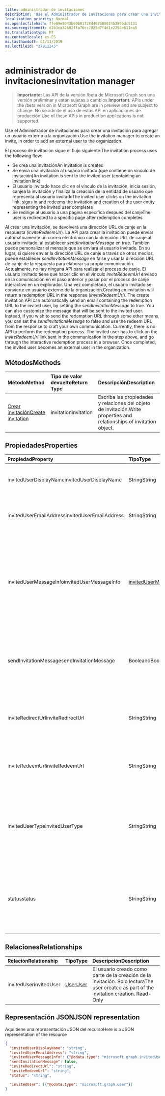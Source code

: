 ```yaml
---
title: administrador de invitaciones
description: 'Use el Administrador de invitaciones para crear una invitación para agregar un usuario externo a la organización. '
localization_priority: Normal
ms.openlocfilehash: ffe09e5043b60b01728d497b88034b289bdc5131
ms.sourcegitcommit: d2b3ca32602ffa76cc7925d7f4d1e2258e611ea5
ms.translationtype: MT
ms.contentlocale: es-ES
ms.lasthandoff: 01/11/2019
ms.locfileid: "27811245"
---
```

# <a name="invitation-manager"></a><span data-ttu-id="2c588-103">administrador de invitaciones</span><span class="sxs-lookup"><span data-stu-id="2c588-103">invitation manager</span></span>

> <span data-ttu-id="2c588-104">**Importante:** Las API de la versión /beta de Microsoft Graph son una versión preliminar y están sujetas a cambios.</span><span class="sxs-lookup"><span data-stu-id="2c588-104">**Important:** APIs under the /beta version in Microsoft Graph are in preview and are subject to change.</span></span> <span data-ttu-id="2c588-105">No se admite el uso de estas API en aplicaciones de producción.</span><span class="sxs-lookup"><span data-stu-id="2c588-105">Use of these APIs in production applications is not supported.</span></span>

<span data-ttu-id="2c588-106">Use el Administrador de invitaciones para crear una invitación para agregar un usuario externo a la organización.</span><span class="sxs-lookup"><span data-stu-id="2c588-106">Use the invitation manager to create an invite, in order to add an external user to the organization.</span></span> 

<span data-ttu-id="2c588-107">El proceso de invitación sigue el flujo siguiente:</span><span class="sxs-lookup"><span data-stu-id="2c588-107">The invitation process uses the following flow:</span></span>

* <span data-ttu-id="2c588-108">Se crea una invitación</span><span class="sxs-lookup"><span data-stu-id="2c588-108">An invitation is created</span></span>
* <span data-ttu-id="2c588-109">Se envía una invitación al usuario invitado (que contiene un vínculo de invitación)</span><span class="sxs-lookup"><span data-stu-id="2c588-109">An invitation is sent to the invited user (containing an invitation link)</span></span>
* <span data-ttu-id="2c588-110">El usuario invitado hace clic en el vínculo de la invitación, inicia sesión, canjea la invitación y finaliza la creación de la entidad de usuario que representa al usuario invitado</span><span class="sxs-lookup"><span data-stu-id="2c588-110">The invited user clicks on the invitation link, signs in and redeems the invitation and creation of the user entity representing the invited user completes</span></span>
* <span data-ttu-id="2c588-111">Se redirige al usuario a una página específica después del canje</span><span class="sxs-lookup"><span data-stu-id="2c588-111">The user is redirected to a specific page after redemption completes</span></span>

<span data-ttu-id="2c588-p102">Al crear una invitación, se devolverá una dirección URL de canje en la respuesta (*inviteRedeemUrl*). La API para crear la invitación puede enviar automáticamente un correo electrónico con la dirección URL de canje al usuario invitado, al establecer *sendInvitationMessage* en true. También puede personalizar el mensaje que se enviará al usuario invitado. En su lugar, si quiere enviar la dirección URL de canje a través de otros medios, puede establecer *sendInvitationMessage* en false y usar la dirección URL de canje de la respuesta para elaborar su propia comunicación. Actualmente, no hay ninguna API para realizar el proceso de canje. El usuario invitado tiene que hacer clic en el vínculo *inviteRedeemUrl* enviado en la comunicación en el paso anterior y pasar por el proceso de canje interactivo en un explorador. Una vez completado, el usuario invitado se convierte en usuario externo de la organización.</span><span class="sxs-lookup"><span data-stu-id="2c588-p102">Creating an invitation will return a redemption URL in the response (*inviteRedeemUrl*). The create invitation API can automatically send an email containing the redemption URL to the invited user, by setting the *sendInvitationMessage* to true. You can also customize the message that will be sent to the invited user. Instead, if you wish to send the redemption URL through some other means, you can set the *sendInvitationMessage* to false and use the redeem URL from the response to craft your own communication. Currently, there is no API to perform the redemption process. The invited user has to click on the *inviteRedeemUrl* link sent in the communication in the step above, and go through the interactive redemption process in a browser. Once completed, the invited user becomes an external user in the organization.</span></span>


## <a name="methods"></a><span data-ttu-id="2c588-119">Métodos</span><span class="sxs-lookup"><span data-stu-id="2c588-119">Methods</span></span>
| <span data-ttu-id="2c588-120">Método</span><span class="sxs-lookup"><span data-stu-id="2c588-120">Method</span></span>       | <span data-ttu-id="2c588-121">Tipo de valor devuelto</span><span class="sxs-lookup"><span data-stu-id="2c588-121">Return Type</span></span>  |<span data-ttu-id="2c588-122">Descripción</span><span class="sxs-lookup"><span data-stu-id="2c588-122">Description</span></span>|
|:---------------|:--------|:----------|
|[<span data-ttu-id="2c588-123">Crear invitación</span><span class="sxs-lookup"><span data-stu-id="2c588-123">Create invitation</span></span>](../api/invitation-post.md) | <span data-ttu-id="2c588-124">invitation</span><span class="sxs-lookup"><span data-stu-id="2c588-124">invitation</span></span> | <span data-ttu-id="2c588-125">Escriba las propiedades y relaciones del objeto de invitación.</span><span class="sxs-lookup"><span data-stu-id="2c588-125">Write properties and relationships of invitation object.</span></span>|

## <a name="properties"></a><span data-ttu-id="2c588-126">Propiedades</span><span class="sxs-lookup"><span data-stu-id="2c588-126">Properties</span></span>
| <span data-ttu-id="2c588-127">Propiedad</span><span class="sxs-lookup"><span data-stu-id="2c588-127">Property</span></span>     | <span data-ttu-id="2c588-128">Tipo</span><span class="sxs-lookup"><span data-stu-id="2c588-128">Type</span></span>   |<span data-ttu-id="2c588-129">Descripción</span><span class="sxs-lookup"><span data-stu-id="2c588-129">Description</span></span>|
|:---------------|:--------|:----------|
|<span data-ttu-id="2c588-130">invitedUserDisplayName</span><span class="sxs-lookup"><span data-stu-id="2c588-130">invitedUserDisplayName</span></span>|<span data-ttu-id="2c588-131">String</span><span class="sxs-lookup"><span data-stu-id="2c588-131">String</span></span>|<span data-ttu-id="2c588-132">Nombre para mostrar del usuario al que se invita.</span><span class="sxs-lookup"><span data-stu-id="2c588-132">The display name of the user being invited.</span></span>|
|<span data-ttu-id="2c588-133">invitedUserEmailAddress</span><span class="sxs-lookup"><span data-stu-id="2c588-133">invitedUserEmailAddress</span></span>|<span data-ttu-id="2c588-134">String</span><span class="sxs-lookup"><span data-stu-id="2c588-134">String</span></span>|<span data-ttu-id="2c588-p103">Dirección de correo electrónico del usuario al que se invita. Necesario.</span><span class="sxs-lookup"><span data-stu-id="2c588-p103">The email address of the user being invited. Required.</span></span>|
|<span data-ttu-id="2c588-137">invitedUserMessageInfo</span><span class="sxs-lookup"><span data-stu-id="2c588-137">invitedUserMessageInfo</span></span>|[<span data-ttu-id="2c588-138">invitedUserMessageInfo</span><span class="sxs-lookup"><span data-stu-id="2c588-138">invitedUserMessageInfo</span></span>](invitedusermessageinfo.md)|<span data-ttu-id="2c588-139">Configuración adicional para el mensaje que se envía al usuario invitado, incluidos la personalización del texto del mensaje, el idioma y la lista de destinatarios CC.</span><span class="sxs-lookup"><span data-stu-id="2c588-139">Additional configuration for the message being sent to the invited user, including customizing message text, language and cc recipient list.</span></span>|
|<span data-ttu-id="2c588-140">sendInvitationMessage</span><span class="sxs-lookup"><span data-stu-id="2c588-140">sendInvitationMessage</span></span>|<span data-ttu-id="2c588-141">Booleano</span><span class="sxs-lookup"><span data-stu-id="2c588-141">Boolean</span></span>|<span data-ttu-id="2c588-p104">Indica si se debe enviar un correo electrónico al usuario al que se invita o no. El valor predeterminado es false.</span><span class="sxs-lookup"><span data-stu-id="2c588-p104">Indicates whether an email should be sent to the user being invited or not. The default is false.</span></span>|
|<span data-ttu-id="2c588-144">inviteRedirectUrl</span><span class="sxs-lookup"><span data-stu-id="2c588-144">inviteRedirectUrl</span></span>|<span data-ttu-id="2c588-145">String</span><span class="sxs-lookup"><span data-stu-id="2c588-145">String</span></span>|<span data-ttu-id="2c588-p105">La dirección URL a la que se redirigirá al usuario una vez que se canjee la invitación. Necesario.</span><span class="sxs-lookup"><span data-stu-id="2c588-p105">The URL user should be redirected to once the invitation is redeemed. Required.</span></span>|
|<span data-ttu-id="2c588-148">inviteRedeemUrl</span><span class="sxs-lookup"><span data-stu-id="2c588-148">inviteRedeemUrl</span></span>|<span data-ttu-id="2c588-149">String</span><span class="sxs-lookup"><span data-stu-id="2c588-149">String</span></span>|<span data-ttu-id="2c588-p106">La dirección URL que puede usar el usuario para canjear su invitación. Solo lectura</span><span class="sxs-lookup"><span data-stu-id="2c588-p106">The URL user can use to redeem his invitation. Read-Only</span></span>|
|<span data-ttu-id="2c588-152">invitedUserType</span><span class="sxs-lookup"><span data-stu-id="2c588-152">invitedUserType</span></span>|<span data-ttu-id="2c588-153">String</span><span class="sxs-lookup"><span data-stu-id="2c588-153">String</span></span>|<span data-ttu-id="2c588-p107">userType del usuario al que se invita. El valor predeterminado es Guest. Puede invitar como Member si es administrador de la empresa.</span><span class="sxs-lookup"><span data-stu-id="2c588-p107">The userType of the user being invited. By default, this is Guest. You can invite as Member if you're are company administrator.</span></span> |
|<span data-ttu-id="2c588-157">status</span><span class="sxs-lookup"><span data-stu-id="2c588-157">status</span></span>|<span data-ttu-id="2c588-158">String</span><span class="sxs-lookup"><span data-stu-id="2c588-158">String</span></span>|<span data-ttu-id="2c588-p108">El estado de la invitación. Valores posibles: PendingAcceptance, Completed, InProgress y Error</span><span class="sxs-lookup"><span data-stu-id="2c588-p108">The status of the invitation. Possible values: PendingAcceptance, Completed, InProgress, and Error</span></span>|

## <a name="relationships"></a><span data-ttu-id="2c588-161">Relaciones</span><span class="sxs-lookup"><span data-stu-id="2c588-161">Relationships</span></span>
| <span data-ttu-id="2c588-162">Relación</span><span class="sxs-lookup"><span data-stu-id="2c588-162">Relationship</span></span> | <span data-ttu-id="2c588-163">Tipo</span><span class="sxs-lookup"><span data-stu-id="2c588-163">Type</span></span>   |<span data-ttu-id="2c588-164">Descripción</span><span class="sxs-lookup"><span data-stu-id="2c588-164">Description</span></span>|
|:---------------|:--------|:----------|
|<span data-ttu-id="2c588-165">invitedUser</span><span class="sxs-lookup"><span data-stu-id="2c588-165">invitedUser</span></span>|[<span data-ttu-id="2c588-166">User</span><span class="sxs-lookup"><span data-stu-id="2c588-166">User</span></span>](user.md)|<span data-ttu-id="2c588-p109">El usuario creado como parte de la creación de la invitación. Solo lectura</span><span class="sxs-lookup"><span data-stu-id="2c588-p109">The user created as part of the invitation creation. Read-Only</span></span>|

## <a name="json-representation"></a><span data-ttu-id="2c588-169">Representación JSON</span><span class="sxs-lookup"><span data-stu-id="2c588-169">JSON representation</span></span>
<span data-ttu-id="2c588-170">Aquí tiene una representación JSON del recurso</span><span class="sxs-lookup"><span data-stu-id="2c588-170">Here is a JSON representation of the resource</span></span>

<!-- { "blockType": "resource", "@odata.type": "microsoft.graph.invitations" } -->
```json
{
  "invitedUserDisplayName": "string",
  "invitedUserEmailAddress": "string",
  "invitedUserMessageInfo": {"@odata.type": "microsoft.graph.invitedUserMessageInfo"},
  "sendInvitationMessage": false,
  "inviteRedirectUrl": "string",
  "inviteRedeemUrl": "string",
  "status": "string",

  "invitedUser": [{"@odata.type": "microsoft.graph.user"}]
}
```


<!-- uuid: 8fcb5dbc-d5aa-4681-8e31-b001d5168d79
2016-22-25 14:57:30 UTC -->
<!-- {
  "type": "#page.annotation",
  "description": "invitation resource",
  "keywords": "",
  "section": "documentation",
  "tocPath": ""
}-->
